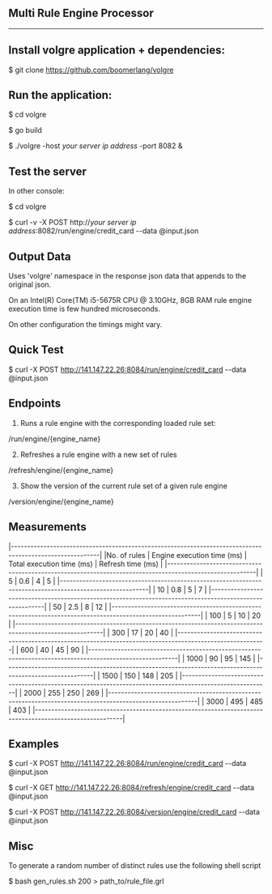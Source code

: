 Multi Rule Engine Processor
----------------------------
----------------------------


Install volgre application + dependencies:
------------------------------------------


$ git clone https://github.com/boomerlang/volgre


Run the application:
--------------------


$ cd volgre


$ go build


$ ./volgre  -host _your server ip address_ -port 8082 &


Test the server
---------------


In other console:


$ cd volgre


$ curl -v -X POST http://_your server ip address_:8082/run/engine/credit_card --data @input.json


Output Data
-----------

Uses 'volgre' namespace in the response json data that appends to the original json.


On an Intel(R) Core(TM) i5-5675R CPU @ 3.10GHz, 8GB RAM rule engine execution time is few hundred microseconds.


On other configuration the timings might vary.

Quick Test
----------

$ curl -X POST http://141.147.22.26:8084/run/engine/credit_card --data @input.json


Endpoints
---------

1. Runs a rule engine with the corresponding loaded rule set:

/run/engine/{engine_name}


2. Refreshes a rule engine with a new set of rules

/refresh/engine/{engine_name}


3. Show the version of the current rule set of a given rule engine

/version/engine/{engine_name}


Measurements
------------

|---------------------------------------------------------------------------------------------------------|
|No. of rules   |   Engine execution time (ms)   |   Total execution time  (ms)   |     Refresh time (ms) |
|---------------------------------------------------------------------------------------------------------|
|    5          |                0.6             |                     4          |       5               |
|---------------------------------------------------------------------------------------------------------|
|   10          |                0.8             |                     5          |       7               |
|---------------------------------------------------------------------------------------------------------|
|   50          |                2.5             |                     8          |      12               |
|---------------------------------------------------------------------------------------------------------|
|  100          |                  5             |                    10          |      20               |
|---------------------------------------------------------------------------------------------------------|
|  300          |                 17             |                    20          |      40               |
|---------------------------------------------------------------------------------------------------------| 
|  600          |                 40             |                    45          |      90               |
|---------------------------------------------------------------------------------------------------------|
| 1000          |                 90             |                    95          |     145               |
|---------------------------------------------------------------------------------------------------------|
| 1500          |                150             |                   148          |     205               |
|---------------------------------------------------------------------------------------------------------|
| 2000          |                255             |                   250          |     269               |
|---------------------------------------------------------------------------------------------------------|
| 3000          |                495             |                   485          |     403               |
|---------------------------------------------------------------------------------------------------------|


Examples
--------

$ curl -X POST http://141.147.22.26:8084/run/engine/credit_card --data @input.json


$ curl -X GET http://141.147.22.26:8084/refresh/engine/credit_card --data @input.json


$ curl -X POST http://141.147.22.26:8084/version/engine/credit_card --data @input.json

Misc
------

To generate a random number of distinct rules use the following shell script

$ bash gen_rules.sh 200 > path_to/rule_file.grl


